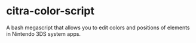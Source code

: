 # citra-color-script
A bash megascript that allows you to edit colors and positions of elements in Nintendo 3DS system apps.
